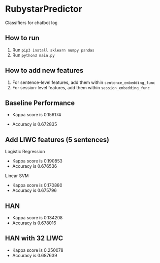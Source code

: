 # RubystarPredictor
Classifiers for chatbot log

## How to run

1.  Run `pip3 install sklearn numpy pandas`
2.  Run `python3 main.py`

## How to add new features

1. For sentence-level features, add them within `sentence_embedding_func`
2. For session-level features, add them within `session_embedding_func`

## Baseline Performance

- Kappa score is 0.156174

- Accuracy is 0.672835

## Add LIWC features (5 sentences)

Logistic Regression

- Kappa score is 0.190853
- Accuracy is 0.676536

Linear SVM

- Kappa score is 0.170880
- Accuracy is 0.675796


## HAN

- Kappa score is 0.134208
- Accuracy is 0.678016

## HAN with 32 LIWC

- Kappa score is 0.250078
- Accuracy is 0.687639
